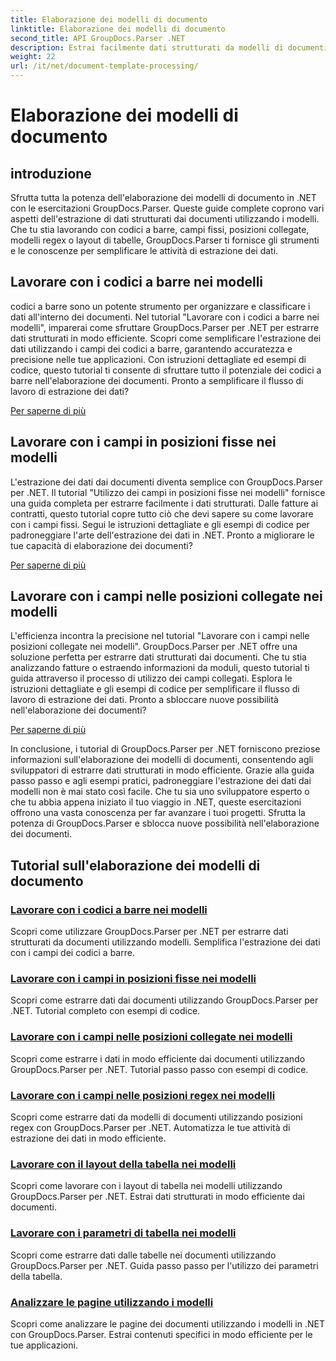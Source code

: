 ```yaml
---
title: Elaborazione dei modelli di documento
linktitle: Elaborazione dei modelli di documento
second_title: API GroupDocs.Parser .NET
description: Estrai facilmente dati strutturati da modelli di documenti con GroupDocs.Parser per .NET. Impara a lavorare con codici a barre, campi, espressioni regolari e layout di tabella.
weight: 22
url: /it/net/document-template-processing/
---
```


# Elaborazione dei modelli di documento


## introduzione

Sfrutta tutta la potenza dell'elaborazione dei modelli di documento in .NET con le esercitazioni GroupDocs.Parser. Queste guide complete coprono vari aspetti dell'estrazione di dati strutturati dai documenti utilizzando i modelli. Che tu stia lavorando con codici a barre, campi fissi, posizioni collegate, modelli regex o layout di tabelle, GroupDocs.Parser ti fornisce gli strumenti e le conoscenze per semplificare le attività di estrazione dei dati.

## Lavorare con i codici a barre nei modelli

codici a barre sono un potente strumento per organizzare e classificare i dati all'interno dei documenti. Nel tutorial "Lavorare con i codici a barre nei modelli", imparerai come sfruttare GroupDocs.Parser per .NET per estrarre dati strutturati in modo efficiente. Scopri come semplificare l'estrazione dei dati utilizzando i campi dei codici a barre, garantendo accuratezza e precisione nelle tue applicazioni. Con istruzioni dettagliate ed esempi di codice, questo tutorial ti consente di sfruttare tutto il potenziale dei codici a barre nell'elaborazione dei documenti. Pronto a semplificare il flusso di lavoro di estrazione dei dati?

[Per saperne di più](./working-with-barcodes-in-templates/)

## Lavorare con i campi in posizioni fisse nei modelli

L'estrazione dei dati dai documenti diventa semplice con GroupDocs.Parser per .NET. Il tutorial "Utilizzo dei campi in posizioni fisse nei modelli" fornisce una guida completa per estrarre facilmente i dati strutturati. Dalle fatture ai contratti, questo tutorial copre tutto ciò che devi sapere su come lavorare con i campi fissi. Segui le istruzioni dettagliate e gli esempi di codice per padroneggiare l'arte dell'estrazione dei dati in .NET. Pronto a migliorare le tue capacità di elaborazione dei documenti?

[Per saperne di più](./working-with-fields-at-fixed-positions-in-templates/)

## Lavorare con i campi nelle posizioni collegate nei modelli

L'efficienza incontra la precisione nel tutorial "Lavorare con i campi nelle posizioni collegate nei modelli". GroupDocs.Parser per .NET offre una soluzione perfetta per estrarre dati strutturati dai documenti. Che tu stia analizzando fatture o estraendo informazioni da moduli, questo tutorial ti guida attraverso il processo di utilizzo dei campi collegati. Esplora le istruzioni dettagliate e gli esempi di codice per semplificare il flusso di lavoro di estrazione dei dati. Pronto a sbloccare nuove possibilità nell'elaborazione dei documenti?

[Per saperne di più](./working-with-fields-at-linked-positions-in-templates/)

In conclusione, i tutorial di GroupDocs.Parser per .NET forniscono preziose informazioni sull'elaborazione dei modelli di documenti, consentendo agli sviluppatori di estrarre dati strutturati in modo efficiente. Grazie alla guida passo passo e agli esempi pratici, padroneggiare l'estrazione dei dati dai modelli non è mai stato così facile. Che tu sia uno sviluppatore esperto o che tu abbia appena iniziato il tuo viaggio in .NET, queste esercitazioni offrono una vasta conoscenza per far avanzare i tuoi progetti. Sfrutta la potenza di GroupDocs.Parser e sblocca nuove possibilità nell'elaborazione dei documenti.

## Tutorial sull'elaborazione dei modelli di documento
### [Lavorare con i codici a barre nei modelli](./working-with-barcodes-in-templates/)
Scopri come utilizzare GroupDocs.Parser per .NET per estrarre dati strutturati da documenti utilizzando modelli. Semplifica l'estrazione dei dati con i campi dei codici a barre.
### [Lavorare con i campi in posizioni fisse nei modelli](./working-with-fields-at-fixed-positions-in-templates/)
Scopri come estrarre dati dai documenti utilizzando GroupDocs.Parser per .NET. Tutorial completo con esempi di codice.
### [Lavorare con i campi nelle posizioni collegate nei modelli](./working-with-fields-at-linked-positions-in-templates/)
Scopri come estrarre i dati in modo efficiente dai documenti utilizzando GroupDocs.Parser per .NET. Tutorial passo passo con esempi di codice.
### [Lavorare con i campi nelle posizioni regex nei modelli](./working-with-fields-at-regex-positions-in-templates/)
Scopri come estrarre dati da modelli di documenti utilizzando posizioni regex con GroupDocs.Parser per .NET. Automatizza le tue attività di estrazione dei dati in modo efficiente.
### [Lavorare con il layout della tabella nei modelli](./working-with-table-layout-in-templates/)
Scopri come lavorare con i layout di tabella nei modelli utilizzando GroupDocs.Parser per .NET. Estrai dati strutturati in modo efficiente dai documenti.
### [Lavorare con i parametri di tabella nei modelli](./working-with-table-parameters-in-templates/)
Scopri come estrarre dati dalle tabelle nei documenti utilizzando GroupDocs.Parser per .NET. Guida passo passo per l'utilizzo dei parametri della tabella.
### [Analizzare le pagine utilizzando i modelli](./parse-pages-using-templates/)
Scopri come analizzare le pagine dei documenti utilizzando i modelli in .NET con GroupDocs.Parser. Estrai contenuti specifici in modo efficiente per le tue applicazioni.